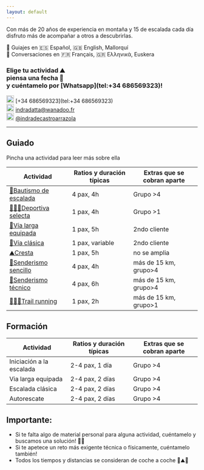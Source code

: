 ```yaml
---
layout: default
---
```


Con más de 20 años de experiencia en montaña y 15 de escalada cada día disfruto más de acompañar a otros a descubrirlas.

💬 Guiajes en 🇪🇸 Español, 🇬🇧 English, Mallorquí <br>
💬 Conversaciones en 🇫🇷 Français, 🇬🇷 Ελληνικά, Euskera

### Elige tu actividad :mountain: <br> piensa una fecha :date: <br> y cuéntamelo por [Whatsapp](tel:+34 686569323)!

<img src="https://raw.githubusercontent.com/FortAwesome/Font-Awesome/6.x/svgs/brands/whatsapp.svg" width="20" height="20"> [+34 686569323](tel:+34 686569323)<br>
<img src="https://raw.githubusercontent.com/FortAwesome/Font-Awesome/6.x/svgs/regular/envelope.svg" width="20" height="20"> [indradatta@wanadoo.fr](mailto:indradatta@wanadoo.fr)<br>
<img src="https://raw.githubusercontent.com/FortAwesome/Font-Awesome/6.x/svgs/brands/instagram.svg" width="20" height="20"> [@indradecastroarrazola](https://www.instagram.com/indradecastroarrazola/)<br>

* * *

## Guiado
Pincha una actividad para leer más sobre ella

| **Actividad**                                         | **Ratios y duración típicas** | **Extras que se cobran aparte** |
| ----------------------------------------------------- | ----------------------------- | ------------------------------- |
| [🥇Bautismo de escalada](./bautismo.md)               | 4 pax, 4h                     | Grupo >4                        |
| [🧗🏻‍♀️Deportiva selecta](./deportiva-selecta.md)         | 1 pax, 4h                     | Grupo >1                        |
| [🔩Vía larga equipada](./vía-larga-equipada.md)       | 1 pax, 5h                     | 2ndo cliente                    |
| [💎Vía clásica](./vía-clásica.md)                     | 1 pax, variable               | 2ndo cliente                    |
| [⛰️Cresta](./cresta.md)                               | 1 pax, 5h                     | no se amplia                    |
| [👟Senderismo sencillo](./senderismo-sencillo.md)     | 4 pax, 4h                     | más de 15 km, grupo>4           |
| [🥾Senderismo técnico](./senderismo-técnico.md)       | 4 pax, 6h                     | más de 15 km, grupo>4           |
| [🏃🏽‍♂️Trail running](./trail-running.md)                 | 1 pax, 2h                     | más de 15 km, grupo>1           |

## Formación

| **Actividad**            | **Ratios y duración típicas** | **Extras que se cobran aparte** |
| ------------------------ | ----------------------------- | ------------------------------- |
| Iniciación a la escalada | 2-4 pax, 1 día                | Grupo >4                        |
| Via larga equipada       | 2-4 pax, 2 días               | Grupo >4                        |
| Escalada clásica         | 2-4 pax, 2 días               | Grupo >4                        |
| Autorescate              | 2-4 pax, 2 días               | Grupo >4                        |

## Importante:
*	Si te falta algo de material personal para alguna actividad, cuéntamelo y buscamos una solución! 👍🏼
* 	Si te apetece un reto más exigente técnica o físicamente, cuéntamelo también!
*	Todos los tiempos y distancias se consideran de coche a coche 🚗⛰🚗

